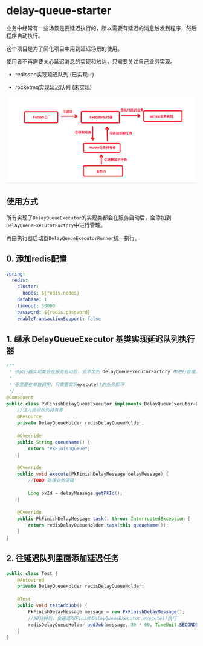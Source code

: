 # delay-queue-starter

业务中经常有一些场景是要延迟执行的，所以需要有延迟的消息触发到程序，然后程序自动执行。

这个项目是为了简化项目中用到延迟场景的使用。

使用者不再需要关心延迟消息的实现和触达，只需要关注自己业务实现。

- redisson实现延迟队列 (已实现✅)

- rocketmq实现延迟队列 (未实现)

![img.png](img.png)


## 使用方式

所有实现了`DelayQueueExecutor`的实现类都会在服务启动后，会添加到`DelayQueueExecutorFactory`中进行管理。

再由执行器启动器`DelayQueueExecutorRunner`统一执行。

## 0. 添加redis配置
```yaml
spring:
  redis:
    cluster:
      nodes: ${redis.nodes}
    database: 1
    timeout: 30000
    password: ${redis.password}
    enableTransactionSupport: false
```

## 1. 继承 DelayQueueExecutor 基类实现延迟队列执行器

```java
/**
 * 该执行器实现类会在服务启动后，会添加到`DelayQueueExecutorFactory`中进行管理。
 *
 * 不需要在单独调用，只需要实现execute()的业务即可
 */
@Component
public class PkFinishDelayQueueExecutor implements DelayQueueExecutor<PkFinishDelayMessage> {
    //注入延迟队列持有者
    @Resource
    private DelayQueueHolder redisDelayQueueHolder;

    @Override
    public String queueName() {
        return "PkFinishQueue";
    }

    @Override
    public void execute(PkFinishDelayMessage delayMessage) {
        //TODO 处理业务逻辑

        Long pkId = delayMessage.getPkId();
    }

    @Override
    public PkFinishDelayMessage task() throws InterruptedException {
        return redisDelayQueueHolder.task(this.queueName());
    }
}
```

## 2. 往延迟队列里面添加延迟任务

```java
public class Test {
    @Autowired
    private DelayQueueHolder redisDelayQueueHolder;

    @Test
    public void testAddJob() {
        PkFinishDelayMessage message = new PkFinishDelayMessage();
        //30分钟后，会通过PKFinishDelayQueueExecutor.execute()执行
        redisDelayQueueHolder.addJob(message, 30 * 60, TimeUnit.SECONDS, "PK_TIMEOUT");
    }
}
```